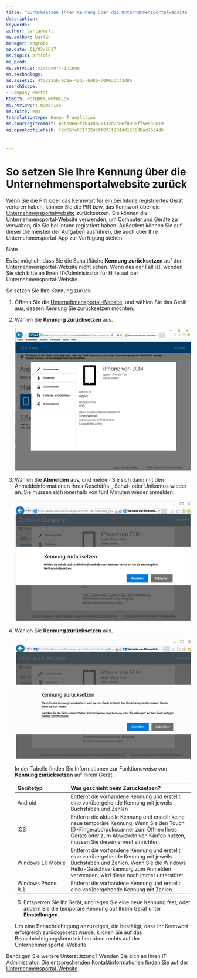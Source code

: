 ```yaml
---
title: "Zurücksetzen Ihrer Kennung über die Unternehmensportalwebsite | Microsoft-Dokumentation"
description: 
keywords: 
author: barlanmsft
ms.author: barlan
manager: angrobe
ms.date: 01/03/2017
ms.topic: article
ms.prod: 
ms.service: microsoft-intune
ms.technology: 
ms.assetid: 4fa3255b-9d1e-42d5-bd8b-70963dcf2d86
searchScope:
- Company Portal
ROBOTS: NOINDEX,NOFOLLOW
ms.reviewer: mamoriss
ms.suite: ems
translationtype: Human Translation
ms.sourcegitcommit: beba9603ffb43d025132d2d86f0996ff505a9019
ms.openlocfilehash: f9d66fe07173245ff831f204dd120598ad7564db


---
```


# <a name="how-to-reset-your-device-passcode-from-the-company-portal-website"></a>So setzen Sie Ihre Kennung über die Unternehmensportalwebsite zurück

Wenn Sie die PIN oder das Kennwort für ein bei Intune registriertes Gerät verloren haben, können Sie die PIN bzw. das Kennwort über die [Unternehmensportalwebsite](http://portal.manage.microsoft.com) zurücksetzen. Sie können die Unternehmensportal-Website verwenden, um Computer und Geräte zu verwalten, die Sie bei Intune registriert haben. Außerdem können Sie auf dieser die meisten der Aufgaben ausführen, die auch über Ihre Unternehmensportal-App zur Verfügung stehen.

> [!NOTE]
> Es ist möglich, dass Sie die Schaltfläche **Kennung zurücksetzen** auf der Unternehmensportal-Website nicht sehen. Wenn das der Fall ist, wenden Sie sich bitte an Ihren IT-Administrator für Hilfe auf der Unternehmensportal-Website.

So setzen Sie Ihre Kennung zurück

1.  Öffnen Sie die [Unternehmensportal-Website](http://portal.manage.microsoft.com), und wählen Sie das Gerät aus, dessen Kennung Sie zurücksetzen möchten.

2.  Wählen Sie **Kennung zurücksetzen** aus.

    ![Details zum Gerät mit der Schaltfläche „Kennung zurücksetzen“](./media/iwp-screen-with-all-options.png)

3.  Wählen Sie **Abmelden** aus, und melden Sie sich dann mit den Anmeldeinformationen Ihres Geschäfts-, Schul- oder Unikontos wieder an. Sie müssen sich innerhalb von fünf Minuten wieder anmelden.

    ![Zurücksetzungsmeldung mit der Schaltfläche „Abmelden“](./media/iwp-2-sign-out.png)

4.  Wählen Sie **Kennung zurücksetzen** aus.

    ![Meldung, die erklärt, was geschieht, wenn Sie die Kennung zurücksetzen](./media/iwp-3-tap-reset-passcode-after-signin.png)

    In der Tabelle finden Sie Informationen zur Funktionsweise von **Kennung zurücksetzen** auf Ihrem Gerät.

    |Gerätetyp|Was geschieht beim Zurücksetzen?|
    |------------|-----------|
    |Android|Entfernt die vorhandene Kennung und erstellt eine vorübergehende Kennung mit jeweils Buchstaben und Zahlen|
    |iOS|Entfernt die aktuelle Kennung und erstellt keine neue temporäre Kennung. Wenn Sie den Touch ID-Fingerabdruckscanner zum Öffnen Ihres Geräts oder zum Abwickeln von Käufen nutzen, müssen Sie diesen erneut einrichten.|
    |Windows 10 Mobile|Entfernt die vorhandene Kennung und erstellt eine vorübergehende Kennung mit jeweils Buchstaben und Zahlen. Wenn Sie die Windows Hello-Gesichtserkennung zum Anmelden verwenden, wird diese noch immer unterstützt.|
    |Windows Phone 8.1|Entfernt die vorhandene Kennung und erstellt eine vorübergehende Kennung mit Zahlen.|

    5.  Entsperren Sie Ihr Gerät, und legen Sie eine neue Kennung fest, oder ändern Sie die temporäre Kennung auf Ihrem Gerät unter **Einstellungen**.

    Um eine Benachrichtigung anzuzeigen, die bestätigt, dass Ihr Kennwort erfolgreich zurückgesetzt wurde, klicken Sie auf das Benachrichtigungskennzeichen oben rechts auf der Unternehmensportal-Website.

Benötigen Sie weitere Unterstützung? Wenden Sie sich an Ihren IT-Administrator. Die entsprechenden Kontaktinformationen finden Sie auf der [Unternehmensportal-Website](http://portal.manage.microsoft.com).



<!--HONumber=Jan17_HO1-->



